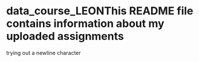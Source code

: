 # data_course_LEONThis README file contains information about my uploaded assignments

trying out a newline character
